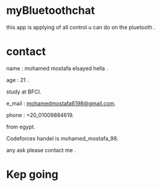 # myBluetoothchat
this app is applying of all control u can do on the pluetooth .

# contact

name : mohamed mostafa elsayed hella .

age : 21 .

study at BFCI.

e_mail : mohamedmostafa6198@gmail.com.

phone : +20_01009884619.

from egypt.

Codeforces handel is mohamed_mostafa_98.

any ask please contact me .

# Kep going
